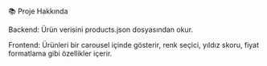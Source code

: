 📚 Proje Hakkında

Backend: Ürün verisini products.json dosyasından okur.

Frontend: Ürünleri bir carousel içinde gösterir, renk seçici, yıldız skoru, fiyat formatlama gibi özellikler içerir.

